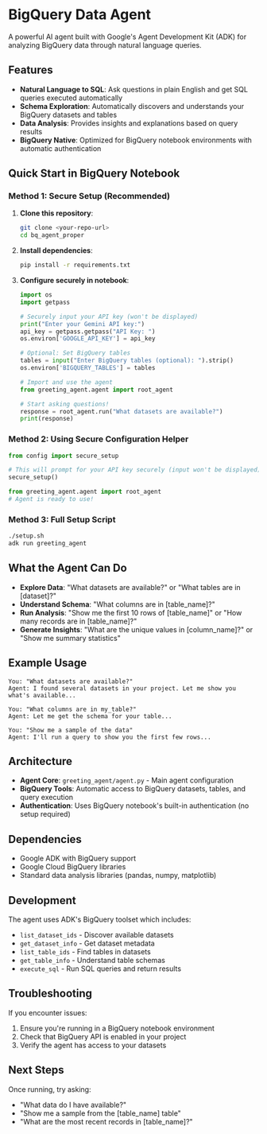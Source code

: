 # BigQuery Data Agent

A powerful AI agent built with Google's Agent Development Kit (ADK) for analyzing BigQuery data through natural language queries.

## Features

- **Natural Language to SQL**: Ask questions in plain English and get SQL queries executed automatically
- **Schema Exploration**: Automatically discovers and understands your BigQuery datasets and tables
- **Data Analysis**: Provides insights and explanations based on query results
- **BigQuery Native**: Optimized for BigQuery notebook environments with automatic authentication

## Quick Start in BigQuery Notebook

### Method 1: Secure Setup (Recommended)

1. **Clone this repository**:
   ```bash
   git clone <your-repo-url>
   cd bq_agent_proper
   ```

2. **Install dependencies**:
   ```bash
   pip install -r requirements.txt
   ```

3. **Configure securely in notebook**:
   ```python
   import os
   import getpass
   
   # Securely input your API key (won't be displayed)
   print("Enter your Gemini API key:")
   api_key = getpass.getpass("API Key: ")
   os.environ['GOOGLE_API_KEY'] = api_key
   
   # Optional: Set BigQuery tables
   tables = input("Enter BigQuery tables (optional): ").strip()
   os.environ['BIGQUERY_TABLES'] = tables
   
   # Import and use the agent
   from greeting_agent.agent import root_agent
   
   # Start asking questions!
   response = root_agent.run("What datasets are available?")
   print(response)
   ```

### Method 2: Using Secure Configuration Helper

```python
from config import secure_setup

# This will prompt for your API key securely (input won't be displayed)
secure_setup()

from greeting_agent.agent import root_agent
# Agent is ready to use!
```

### Method 3: Full Setup Script

```bash
./setup.sh
adk run greeting_agent
```

## What the Agent Can Do

- **Explore Data**: "What datasets are available?" or "What tables are in [dataset]?"
- **Understand Schema**: "What columns are in [table_name]?"
- **Run Analysis**: "Show me the first 10 rows of [table_name]" or "How many records are in [table_name]?"
- **Generate Insights**: "What are the unique values in [column_name]?" or "Show me summary statistics"

## Example Usage

```
You: "What datasets are available?"
Agent: I found several datasets in your project. Let me show you what's available...

You: "What columns are in my_table?"
Agent: Let me get the schema for your table...

You: "Show me a sample of the data"
Agent: I'll run a query to show you the first few rows...
```

## Architecture

- **Agent Core**: `greeting_agent/agent.py` - Main agent configuration
- **BigQuery Tools**: Automatic access to BigQuery datasets, tables, and query execution
- **Authentication**: Uses BigQuery notebook's built-in authentication (no setup required)

## Dependencies

- Google ADK with BigQuery support
- Google Cloud BigQuery libraries
- Standard data analysis libraries (pandas, numpy, matplotlib)

## Development

The agent uses ADK's BigQuery toolset which includes:
- `list_dataset_ids` - Discover available datasets
- `get_dataset_info` - Get dataset metadata
- `list_table_ids` - Find tables in datasets
- `get_table_info` - Understand table schemas
- `execute_sql` - Run SQL queries and return results

## Troubleshooting

If you encounter issues:
1. Ensure you're running in a BigQuery notebook environment
2. Check that BigQuery API is enabled in your project
3. Verify the agent has access to your datasets

## Next Steps

Once running, try asking:
- "What data do I have available?"
- "Show me a sample from the [table_name] table"
- "What are the most recent records in [table_name]?"